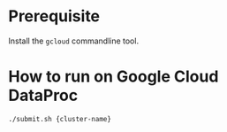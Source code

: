 # Prerequisite 
Install the `gcloud` commandline tool.

# How to run on Google Cloud DataProc
`./submit.sh {cluster-name}`
